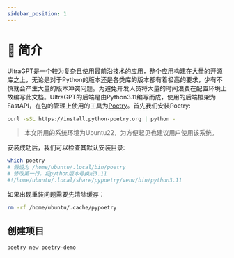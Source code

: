 ```yaml
---
sidebar_position: 1
---
```


# 🎢 简介

UltraGPT是一个较为复杂且使用最前沿技术的应用，整个应用构建在大量的开源库之上，无论是对于Python的版本还是各类库的版本都有着极高的要求，少有不慎就会产生大量的版本冲突问题。为避免开发人员将大量的时间浪费在配置环境上故编写此文档。UltraGPT的后端是由Python3.11编写而成，使用的后端框架为FastAPI，在包的管理上使用的工具为[Poetry](https://python-poetry.org/docs/)。首先我们安装Poetry:

```bash
curl -sSL https://install.python-poetry.org | python -
```

> 本文所用的系统环境为Ubuntu22，为方便起见也建议用户使用该系统。

安装成功后，我们可以检查其默认安装目录:

```bash
which poetry
# 假设为 /home/ubuntu/.local/bin/poetry
# 修改第一行，将python版本号换成3.11
#!/home/ubuntu/.local/share/pypoetry/venv/bin/python3.11
```

如果出现重装问题需要先清除缓存：

```bash
rm -rf /home/ubuntu/.cache/pypoetry
```

## 创建项目

```bash
poetry new poetry-demo
```




